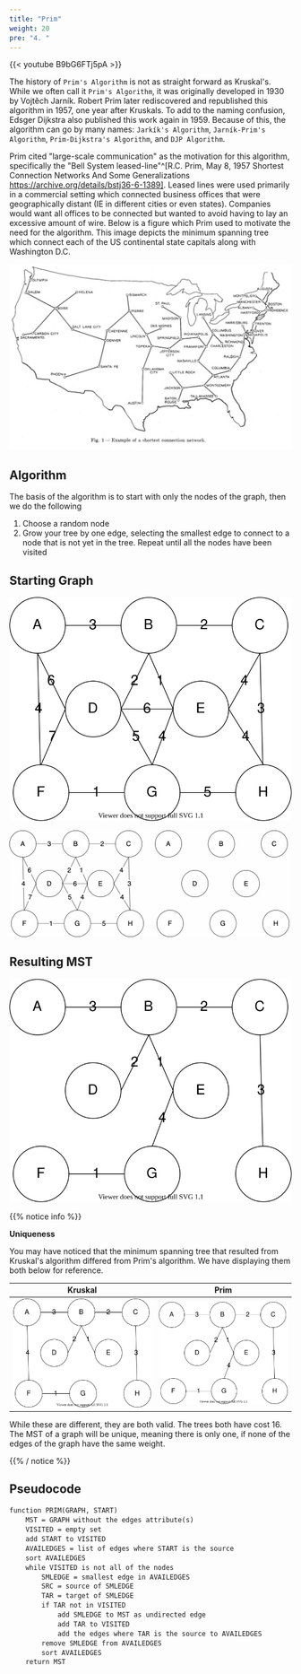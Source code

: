```yaml
---
title: "Prim"
weight: 20
pre: "4. "
---
```

{{< youtube B9bG6FTj5pA  >}}


The history of `Prim's Algorithm` is not as straight forward as Kruskal's. While we often call it `Prim's Algorithm`, it was originally developed in 1930 by Vojtěch Jarník. Robert Prim later rediscovered and republished this algorithm in 1957, one year after Kruskals. To add to the naming confusion, Edsger Dijkstra also published this work again in 1959. Because of this, the algorithm can go by many names: `Jarkík's Algorithm`, `Jarník-Prim's Algorithm`, `Prim-Dijkstra's Algorithm`, and `DJP Algorithm`.

Prim cited "large-scale communication" as the motivation for this algorithm, specifically the "Bell System leased-line"^[R.C. Prim, May 8, 1957 Shortest Connection Networks And Some Generalizations https://archive.org/details/bstj36-6-1389]. Leased lines were used primarily in a commercial setting which connected business offices that were geographically distant (IE in different cities or even states). Companies would want all offices to be connected but wanted to avoid having to lay an excessive amount of wire. Below is a figure which Prim used to motivate the need for the algorithm. This image depicts the minimum spanning tree which connect each of the US continental state capitals along with Washington D.C. 

![Prim's Motivation](images/9/prim_US.png)


Algorithm 
---
The basis of the algorithm is to start with only the nodes of the graph, then we do the following

1. Choose a random node
1. Grow your tree by one edge, selecting the smallest edge to connect to a node that is not yet in the tree. Repeat until all the nodes have been visited

Starting Graph
---
![Prim Example Start](images/9/315_9_Lex.svg)


![Prim Example GIF](images/9/prim.gif)

Resulting MST
---
![Prim Example Result](images/9/315_9_Pdone.svg)


{{% notice info %}}

**Uniqueness**

You may have noticed that the minimum spanning tree that resulted from Kruskal's algorithm differed from Prim's algorithm. We have displaying them both below for reference. 

| Kruskal | Prim |
|--- | --- |
|![Kruskal Example Result](images/9/315_9_Kdone.svg) | ![Prim Example Result](images/9/315_9_Pdone.svg) |

While these are different, they are both valid. The trees both have cost 16. The MST of a graph will be unique, meaning there is only one, if none of the edges of the graph have the same weight. 

{{% / notice %}}

Pseudocode
---
``` tex
function PRIM(GRAPH, START)
    MST = GRAPH without the edges attribute(s)
    VISITED = empty set
    add START to VISITED
    AVAILEDGES = list of edges where START is the source
    sort AVAILEDGES
    while VISITED is not all of the nodes
        SMLEDGE = smallest edge in AVAILEDGES
        SRC = source of SMLEDGE
        TAR = target of SMLEDGE
        if TAR not in VISITED
            add SMLEDGE to MST as undirected edge
            add TAR to VISITED
            add the edges where TAR is the source to AVAILEDGES
        remove SMLEDGE from AVAILEDGES
        sort AVAILEDGES
    return MST
```
